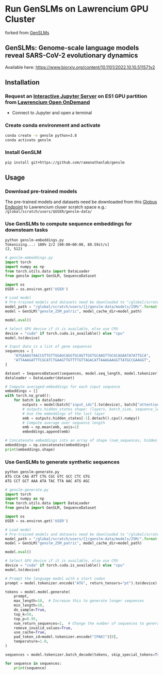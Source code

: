 # Run GenSLMs on Lawrencium GPU Cluster 
forked from [GenSLMs](https://github.com/ramanathanlab/genslm/tree/main)

## GenSLMs: Genome-scale language models reveal SARS-CoV-2 evolutionary dynamics
Available here: https://www.biorxiv.org/content/10.1101/2022.10.10.511571v2

## Installation

### Request an [Interactive Jupyter Server](https://it.lbl.gov/resource/hpc/for-users/hpc-documentation/open-ondemand/jupyter-server/) on ES1 GPU partition from [Lawrencium Open OnDemand](https://lrc-ondemand.lbl.gov)
* Connect to Jupyter and open a terminal

### Create conda environment and activate
```bash
conda create -n genslm python=3.8
conda activate genslm
```

### Install GenSLM
```bash
pip install git+https://github.com/ramanathanlab/genslm
```

## Usage

### __Download pre-trained models__
The pre-trained models and datasets need be downloaded from this [Globus Endpoint](https://app.globus.org/file-manager?origin_id=25918ad0-2a4e-4f37-bcfc-8183b19c3150&origin_path=%2F) to Lawrencium cluser scratch space e.g.: `/global/scratch/users/$USER/genslm-data/`


### Use GenSLMs to compute sequence embeddings for downsteam tasks 

```bash
python genslm-embeddings.py
Tokenizing...: 100% 2/2 [00:00<00:00, 80.59it/s]
(2, 512)
```

```python
# genslm-embeddings.py
import torch
import numpy as np
from torch.utils.data import DataLoader
from genslm import GenSLM, SequenceDataset

import os
USER = os.environ.get('USER')

# Load model
# Pre-trained models and datasets need be downloaded to "/global/scratch/users/$USER/genslm-data/"
model_path = "/global/scratch/users/{}/genslm-data/models/25M/".format(USER)
model = GenSLM("genslm_25M_patric", model_cache_dir=model_path)

model.eval()

# Select GPU device if it is available, else use CPU
device = "cuda" if torch.cuda.is_available() else "cpu"
model.to(device)

# Input data is a list of gene sequences
sequences = [
    "ATGAAAGTAACCGTTGTTGGAGCAGGTGCAGTTGGTGCAAGTTGCGCAGAATATATTGCA",
    "ATTAAAGATTTCGCATCTGAAGTTGTTTTGTTAGACATTAAAGAAGGTTATGCCGAAGGT",
]

dataset = SequenceDataset(sequences, model.seq_length, model.tokenizer)
dataloader = DataLoader(dataset)

# Compute averaged-embeddings for each input sequence
embeddings = []
with torch.no_grad():
    for batch in dataloader:
        outputs = model(batch["input_ids"].to(device), batch["attention_mask"].to(device), output_hidden_states=True)
        # outputs.hidden_states shape: (layers, batch_size, sequence_length, hidden_size)
        # Use the embeddings of the last layer
        emb = outputs.hidden_states[-1].detach().cpu().numpy()
        # Compute average over sequence length
        emb = np.mean(emb, axis=1)
        embeddings.append(emb)

# Concatenate embeddings into an array of shape (num_sequences, hidden_size)
embeddings = np.concatenate(embeddings)
print(embeddings.shape)
```

### Use GenSLMs to generate synthetic sequences

```bash
python genslm-generate.py 
ATG CCA CAG ATT CTG CGC GTC GCC CTC GTG
ATG CCT GCT AAA ATA TAC TTA AAC ATG AGC
```


```python
# genslm-generate.py 
import torch
import numpy as np
from torch.utils.data import DataLoader
from genslm import GenSLM, SequenceDataset

import os
USER = os.environ.get('USER')

# Load model
# Pre-trained models and datasets need be downloaded to "/global/scratch/users/$USER/genslm-data/"
model_path = "/global/scratch/users/{}/genslm-data/models/25M/".format(USER)
model = GenSLM("genslm_25M_patric", model_cache_dir=model_path)

model.eval()

# Select GPU device if it is available, else use CPU
device = "cuda" if torch.cuda.is_available() else "cpu"
model.to(device)

# Prompt the language model with a start codon
prompt = model.tokenizer.encode("ATG", return_tensors="pt").to(device)

tokens = model.model.generate(
    prompt,
    max_length=10,  # Increase this to generate longer sequences
    min_length=10,
    do_sample=True,
    top_k=50,
    top_p=0.95,
    num_return_sequences=2,  # Change the number of sequences to generate
    remove_invalid_values=True,
    use_cache=True,
    pad_token_id=model.tokenizer.encode("[PAD]")[0],
    temperature=1.0,
)

sequences = model.tokenizer.batch_decode(tokens, skip_special_tokens=True)

for sequence in sequences:
    print(sequence)
```
